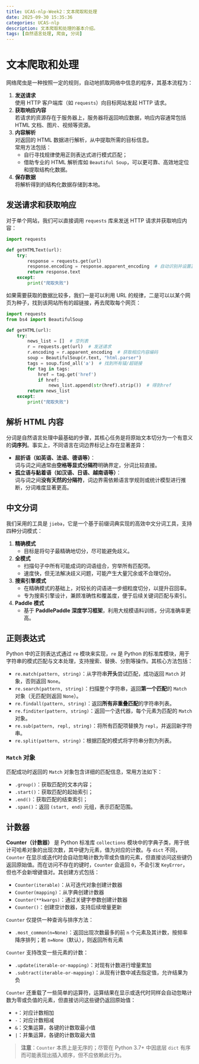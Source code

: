 ```yaml
---
title: UCAS-nlp-Week2：文本爬取和处理
date: 2025-09-30 15:35:36
categories: UCAS-nlp
description: 文本爬取和处理的基本介绍。
tags: [自然语言处理, 爬虫, 分词]
---
```

# 文本爬取和处理
网络爬虫是一种按照一定的规则，自动地抓取网络中信息的程序，其基本流程为：

1. **发送请求**  
   使用 HTTP 客户端库（如 `requests`）向目标网站发起 HTTP 请求。
2. **获取响应内容**  
   若请求的资源存在于服务器上，服务器将返回响应数据，响应内容通常包括 HTML 文档、图片、视频等资源。
3. **内容解析**  
   对返回的 HTML 数据进行解析，从中提取所需的目标信息。  
   常用方法包括：
   - 自行寻找规律使用正则表达式进行模式匹配；
   - 借助专业的 HTML 解析库如 `Beautiful Soup`，可以更可靠、高效地定位和提取结构化数据。
4. **保存数据**  
   将解析得到的结构化数据存储到本地。

## 发送请求和获取响应
对于单个网站，我们可以直接调用 `requests` 库来发送 HTTP 请求并获取响应内容：
```python
import requests

def getHTMLText(url):
    try:
        response = requests.get(url)
        response.encoding = response.apparent_encoding  # 自动识别并设置正确编码
        return response.text
    except:
        print("爬取失败")
```

如果需要获取的数据比较多，我们一是可以利用 URL 的规律，二是可以以某个网页为种子，找到该网站所有的超链接，再去爬取每个网页：
```python
import requests
from bs4 import BeautifulSoup

def getHTML(url):
    try:
        news_list = []  # 空列表
        r = requests.get(url)  # 发送请求
        r.encoding = r.apparent_encoding  # 获取相应内容编码
        soup = BeautifulSoup(r.text, "html.parser")
        tags = soup.find_all('a')  # 找到所有锚/超链接
        for tag in tags:
            href = tag.get('href')
            if href:
                news_list.append(str(href).strip())  # 得到href
        return news_list
    except:
        print("爬取失败")
```

## 解析 HTML 内容
分词是自然语言处理中最基础的步骤，其核心任务是将原始文本切分为一个有意义的**词序列**。事实上，不同语言在词边界标记上存在显著差异：

- **屈折语（如英语、法语、德语等）**：  
  词与词之间通常由**空格等显式分隔符**明确界定，分词比较直接。
- **孤立语与黏着语（如汉语、日语、越南语等）**：  
  词与词之间**没有天然的分隔符**，词边界需依赖语言学规则或统计模型进行推断，分词难度显著更高。

## 中文分词
我们采用的工具是 `jieba`，它是一个基于前缀词典实现的高效中文分词工具，支持四种分词模式：

1. **精确模式**  
   - 目标是将句子最精确地切分，尽可能避免歧义。
2. **全模式**  
   - 扫描句子中所有可能成词的词语组合，穷举所有匹配项。  
   - 速度快，但无法解决歧义问题，可能产生大量冗余或不合理切分。
3. **搜索引擎模式**  
   - 在精确模式的基础上，对较长的词语进一步细粒度切分，以提升召回率。  
   - 专为搜索引擎设计，兼顾准确性和覆盖度，便于后续关键词匹配与索引。
4. **Paddle 模式**  
   - 基于 **PaddlePaddle 深度学习框架**，利用大规模语料训练，分词准确率更高。

## 正则表达式
Python 中的正则表达式通过 `re` 模块来实现，`re` 是 Python 的标准库模块，用于字符串的模式匹配与文本处理，支持搜索、替换、分割等操作。其核心方法包括：

- `re.match(pattern, string)`：从字符串**开头**尝试匹配，成功返回 `Match` 对象，否则返回 `None`。
- `re.search(pattern, string)`：扫描整个字符串，返回**第一个匹配**的 `Match` 对象（无匹配则返回 `None`）。
- `re.findall(pattern, string)`：返回**所有非重叠匹配**的字符串列表。
- `re.finditer(pattern, string)`：返回一个迭代器，每个元素为匹配的 `Match` 对象。
- `re.sub(pattern, repl, string)`：将所有匹配项替换为 `repl`，并返回新字符串。
- `re.split(pattern, string)`：根据匹配的模式将字符串分割为列表。

### `Match` 对象
匹配成功时返回的 `Match` 对象包含详细的匹配信息，常用方法如下：

- `.group()`：获取匹配的文本内容；
- `.start()`：获取匹配的起始索引；
- `.end()`：获取匹配的结束索引；
- `.span()`：返回 `(start, end)` 元组，表示匹配范围。

## 计数器
**Counter（计数器）** 是 Python 标准库 `collections` 模块中的字典子类，用于统计可哈希对象的出现次数，其中键为元素，值为对应的计数。与 `dict` 不同，`Counter` 在显示或迭代时会自动忽略计数为零或负值的元素，但直接访问这些键仍返回原始值。而在访问不存在的键时，`Counter` 会返回 `0`，不会引发 `KeyError`，但也不会新增键值对。其创建方式包括：
- `Counter(iterable)`：从可迭代对象创建计数器
- `Counter(mapping)`：从字典创建计数器
- `Counter(**kwargs)`：通过关键字参数创建计数器
- `Counter()`：创建空计数器，支持后续增量更新

`Counter` 仅提供一种查询与排序方法：
- `.most_common(n=None)`：返回出现次数最多的前 `n` 个元素及其计数，按频率降序排列；若 `n=None`（默认），则返回所有元素  

`Counter` 支持改变一些元素的计数：
- `.update(iterable-or-mapping)`：对现有计数进行增量累加  
- `.subtract(iterable-or-mapping)`：从现有计数中减去指定值，允许结果为负  

`Counter` 还重载了一些简单的运算符，运算结果在显示或迭代时同样会自动忽略计数为零或负值的元素，但直接访问这些键仍返回原始值：
- `+`：对应计数相加
- `-`：对应计数相减
- `&`：交集运算，各键的计数取最小值  
- `|`：并集运算，各键的计数取最大值  

> **注意**：`Counter` 本质上是无序的；尽管在 Python 3.7+ 中因底层 `dict` 有序而可能表现出插入顺序，但不应依赖此行为。